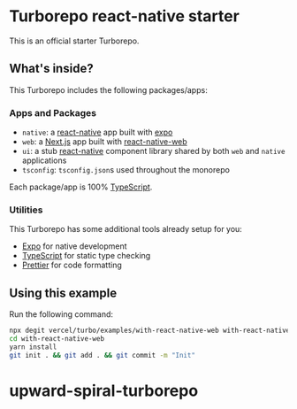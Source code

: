 # Turborepo react-native starter

This is an official starter Turborepo.

## What's inside?

This Turborepo includes the following packages/apps:

### Apps and Packages

- `native`: a [react-native](https://reactnative.dev/) app built with [expo](https://docs.expo.dev/)
- `web`: a [Next.js](https://nextjs.org/) app built with [react-native-web](https://necolas.github.io/react-native-web/)
- `ui`: a stub [react-native](https://reactnative.dev/) component library shared by both `web` and `native` applications
- `tsconfig`: `tsconfig.json`s used throughout the monorepo

Each package/app is 100% [TypeScript](https://www.typescriptlang.org/).

### Utilities

This Turborepo has some additional tools already setup for you:

- [Expo](https://docs.expo.dev/) for native development
- [TypeScript](https://www.typescriptlang.org/) for static type checking
- [Prettier](https://prettier.io) for code formatting

## Using this example

Run the following command:

```sh
npx degit vercel/turbo/examples/with-react-native-web with-react-native-web
cd with-react-native-web
yarn install
git init . && git add . && git commit -m "Init"
```
# upward-spiral-turborepo
